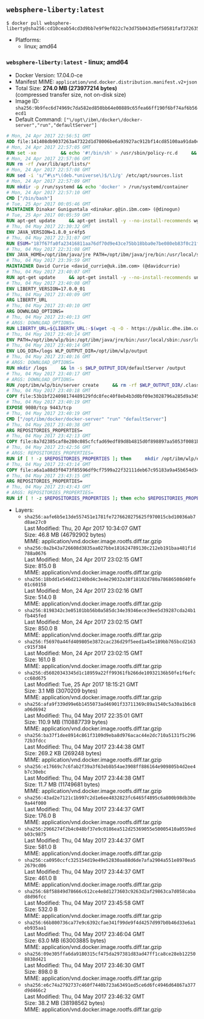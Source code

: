 ## `websphere-liberty:latest`

```console
$ docker pull websphere-liberty@sha256:cd10ceab54cd3d9bb7e9f9ef022c7e3d75b043d5ef50581faf3726358732ac80
```

-	Platforms:
	-	linux; amd64

### `websphere-liberty:latest` - linux; amd64

-	Docker Version: 17.04.0-ce
-	Manifest MIME: `application/vnd.docker.distribution.manifest.v2+json`
-	Total Size: **274.0 MB (273977214 bytes)**  
	(compressed transfer size, not on-disk size)
-	Image ID: `sha256:9b9fec6d74969c7da582ed850bb64e00889c65fea66ff190f6bf74af6b56ecd1`
-	Default Command: `["\/opt\/ibm\/docker\/docker-server","run","defaultServer"]`

```dockerfile
# Mon, 24 Apr 2017 22:56:51 GMT
ADD file:141408db9037263a47322d1d78006be6a93927ac912bf14cd85100aa91da0421 in / 
# Mon, 24 Apr 2017 22:57:05 GMT
RUN set -xe 		&& echo '#!/bin/sh' > /usr/sbin/policy-rc.d 	&& echo 'exit 101' >> /usr/sbin/policy-rc.d 	&& chmod +x /usr/sbin/policy-rc.d 		&& dpkg-divert --local --rename --add /sbin/initctl 	&& cp -a /usr/sbin/policy-rc.d /sbin/initctl 	&& sed -i 's/^exit.*/exit 0/' /sbin/initctl 		&& echo 'force-unsafe-io' > /etc/dpkg/dpkg.cfg.d/docker-apt-speedup 		&& echo 'DPkg::Post-Invoke { "rm -f /var/cache/apt/archives/*.deb /var/cache/apt/archives/partial/*.deb /var/cache/apt/*.bin || true"; };' > /etc/apt/apt.conf.d/docker-clean 	&& echo 'APT::Update::Post-Invoke { "rm -f /var/cache/apt/archives/*.deb /var/cache/apt/archives/partial/*.deb /var/cache/apt/*.bin || true"; };' >> /etc/apt/apt.conf.d/docker-clean 	&& echo 'Dir::Cache::pkgcache ""; Dir::Cache::srcpkgcache "";' >> /etc/apt/apt.conf.d/docker-clean 		&& echo 'Acquire::Languages "none";' > /etc/apt/apt.conf.d/docker-no-languages 		&& echo 'Acquire::GzipIndexes "true"; Acquire::CompressionTypes::Order:: "gz";' > /etc/apt/apt.conf.d/docker-gzip-indexes 		&& echo 'Apt::AutoRemove::SuggestsImportant "false";' > /etc/apt/apt.conf.d/docker-autoremove-suggests
# Mon, 24 Apr 2017 22:57:06 GMT
RUN rm -rf /var/lib/apt/lists/*
# Mon, 24 Apr 2017 22:57:08 GMT
RUN sed -i 's/^#\s*\(deb.*universe\)$/\1/g' /etc/apt/sources.list
# Mon, 24 Apr 2017 22:57:09 GMT
RUN mkdir -p /run/systemd && echo 'docker' > /run/systemd/container
# Mon, 24 Apr 2017 22:57:10 GMT
CMD ["/bin/bash"]
# Tue, 25 Apr 2017 00:05:46 GMT
MAINTAINER Dinakar Guniguntala <dinakar.g@in.ibm.com> (@dinogun)
# Tue, 25 Apr 2017 00:05:59 GMT
RUN apt-get update     && apt-get install -y --no-install-recommends wget ca-certificates     && rm -rf /var/lib/apt/lists/*
# Thu, 04 May 2017 22:30:32 GMT
ENV JAVA_VERSION=1.8.0_sr4fp5
# Thu, 04 May 2017 22:31:07 GMT
RUN ESUM="187f67fa0fa23416811aa76df70d9e43ce75bb18bba0e7be080eb83f0c21fb20"     && BASE_URL="https://public.dhe.ibm.com/ibmdl/export/pub/systems/cloud/runtimes/java/meta/"     && YML_FILE="jre/linux/x86_64/index.yml"     && wget -q -U UA_IBM_JAVA_Docker -O /tmp/index.yml $BASE_URL/$YML_FILE     && JAVA_URL=$(cat /tmp/index.yml | sed -n '/'$JAVA_VERSION'/{n;p}' | sed -n 's/\s*uri:\s//p' | tr -d '\r')     && wget -q -U UA_IBM_JAVA_Docker -O /tmp/ibm-java.bin $JAVA_URL     && echo "$ESUM  /tmp/ibm-java.bin" | sha256sum -c -     && echo "INSTALLER_UI=silent" > /tmp/response.properties     && echo "USER_INSTALL_DIR=/opt/ibm/java" >> /tmp/response.properties     && echo "LICENSE_ACCEPTED=TRUE" >> /tmp/response.properties     && mkdir -p /opt/ibm     && chmod +x /tmp/ibm-java.bin     && /tmp/ibm-java.bin -i silent -f /tmp/response.properties     && rm -f /tmp/response.properties     && rm -f /tmp/index.yml     && rm -f /tmp/ibm-java.bin
# Thu, 04 May 2017 22:31:08 GMT
ENV JAVA_HOME=/opt/ibm/java/jre PATH=/opt/ibm/java/jre/bin:/usr/local/sbin:/usr/local/bin:/usr/sbin:/usr/bin:/sbin:/bin
# Thu, 04 May 2017 23:39:59 GMT
MAINTAINER David Currie <david_currie@uk.ibm.com> (@davidcurrie)
# Thu, 04 May 2017 23:40:07 GMT
RUN apt-get update     && apt-get install -y --no-install-recommends unzip     && rm -rf /var/lib/apt/lists/*
# Thu, 04 May 2017 23:40:08 GMT
ENV LIBERTY_VERSION=17.0.0_01
# Thu, 04 May 2017 23:40:09 GMT
ARG LIBERTY_URL
# Thu, 04 May 2017 23:40:10 GMT
ARG DOWNLOAD_OPTIONS=
# Thu, 04 May 2017 23:40:13 GMT
# ARGS: DOWNLOAD_OPTIONS=
RUN LIBERTY_URL=${LIBERTY_URL:-$(wget -q -O - https://public.dhe.ibm.com/ibmdl/export/pub/software/websphere/wasdev/downloads/wlp/index.yml  | grep $LIBERTY_VERSION -A 6 | sed -n 's/\s*kernel:\s//p' | tr -d '\r' )}      && wget $DOWNLOAD_OPTIONS $LIBERTY_URL -U UA-IBM-WebSphere-Liberty-Docker -O /tmp/wlp.zip     && unzip -q /tmp/wlp.zip -d /opt/ibm     && rm /tmp/wlp.zip
# Thu, 04 May 2017 23:40:14 GMT
ENV PATH=/opt/ibm/wlp/bin:/opt/ibm/java/jre/bin:/usr/local/sbin:/usr/local/bin:/usr/sbin:/usr/bin:/sbin:/bin
# Thu, 04 May 2017 23:40:14 GMT
ENV LOG_DIR=/logs WLP_OUTPUT_DIR=/opt/ibm/wlp/output
# Thu, 04 May 2017 23:40:16 GMT
# ARGS: DOWNLOAD_OPTIONS=
RUN mkdir /logs     && ln -s $WLP_OUTPUT_DIR/defaultServer /output     && ln -s /opt/ibm/wlp/usr/servers/defaultServer /config
# Thu, 04 May 2017 23:40:17 GMT
# ARGS: DOWNLOAD_OPTIONS=
RUN /opt/ibm/wlp/bin/server create     && rm -rf $WLP_OUTPUT_DIR/.classCache /output/workarea
# Thu, 04 May 2017 23:40:18 GMT
COPY file:53b1bf224098174489129fdc8fec40f8eb4b3d0bf09e3028796a285d9a3457f1 in /opt/ibm/docker/ 
# Thu, 04 May 2017 23:40:19 GMT
EXPOSE 9080/tcp 9443/tcp
# Thu, 04 May 2017 23:40:19 GMT
CMD ["/opt/ibm/docker/docker-server" "run" "defaultServer"]
# Thu, 04 May 2017 23:40:38 GMT
ARG REPOSITORIES_PROPERTIES=
# Thu, 04 May 2017 23:42:13 GMT
COPY file:8a7d2385caf8e280c085cfcfad69edf89d8b4815d0f898897aa5053f0081bf61 in /config/ 
# Thu, 04 May 2017 23:42:56 GMT
# ARGS: REPOSITORIES_PROPERTIES=
RUN if [ ! -z $REPOSITORIES_PROPERTIES ]; then     mkdir /opt/ibm/wlp/etc/     echo $REPOSITORIES_PROPERTIES > /opt/ibm/wlp/etc/repositories.properties;   fi   && installUtility install --acceptLicense     appSecurity-2.0 bluemixUtility-1.0 collectiveMember-1.0 ldapRegistry-3.0     localConnector-1.0 microProfile-1.0 monitor-1.0 restConnector-1.0     requestTiming-1.0 restConnector-2.0 sessionDatabase-1.0 ssl-1.0 transportSecurity-1.0     webCache-1.0 webProfile-7.0   && if [ ! -z $REPOSITORIES_PROPERTIES ]; then rm /opt/ibm/wlp/etc/repositories.properties; fi   && rm -rf /output/workarea /output/logs
# Thu, 04 May 2017 23:43:14 GMT
COPY file:a6a1a88d3f0473f85596df9cf7599a22f32111deb67c95183a9a45b654d347eb in /config/ 
# Thu, 04 May 2017 23:43:15 GMT
ARG REPOSITORIES_PROPERTIES=
# Thu, 04 May 2017 23:43:43 GMT
# ARGS: REPOSITORIES_PROPERTIES=
RUN if [ ! -z $REPOSITORIES_PROPERTIES ]; then echo $REPOSITORIES_PROPERTIES > /opt/ibm/wlp/etc/repositories.properties; fi     && installUtility install --acceptLicense appSecurityClient-1.0 javaee-7.0 javaeeClient-7.0     && if [ ! -z $REPOSITORIES_PROPERTIES ] ; then rm /opt/ibm/wlp/etc/repositories.properties; fi     && rm -rf /output/workarea /output/logs
```

-	Layers:
	-	`sha256:aafe6b5e13de557451e1781fe7276620275625f970015cbd10036ab7d8ae27c0`  
		Last Modified: Thu, 20 Apr 2017 10:34:07 GMT  
		Size: 46.8 MB (46792902 bytes)  
		MIME: application/vnd.docker.image.rootfs.diff.tar.gzip
	-	`sha256:0a2b43a726608d3835aa027bbe181624789130c212eb191baa481f1d788a0676`  
		Last Modified: Mon, 24 Apr 2017 23:02:15 GMT  
		Size: 815.0 B  
		MIME: application/vnd.docker.image.rootfs.diff.tar.gzip
	-	`sha256:18bdd1e546d21240bd4c3e4e29032a38f18102d780a78686508d40fe01c60158`  
		Last Modified: Mon, 24 Apr 2017 23:02:16 GMT  
		Size: 514.0 B  
		MIME: application/vnd.docker.image.rootfs.diff.tar.gzip
	-	`sha256:8198342c3e05101bb56b0a585dc34e39346ece39ee5d39287cda24b1fb445fed`  
		Last Modified: Mon, 24 Apr 2017 23:02:15 GMT  
		Size: 850.0 B  
		MIME: application/vnd.docker.image.rootfs.diff.tar.gzip
	-	`sha256:f56970a44fd409805e3872cac236d29f5eed1a45e189bb765bcd2163c915f384`  
		Last Modified: Mon, 24 Apr 2017 23:02:15 GMT  
		Size: 161.0 B  
		MIME: application/vnd.docker.image.rootfs.diff.tar.gzip
	-	`sha256:d56020343345d1c18959a22ff99361fb266de10932136b50fe1f6efccc68d675`  
		Last Modified: Tue, 25 Apr 2017 18:15:21 GMT  
		Size: 3.1 MB (3070209 bytes)  
		MIME: application/vnd.docker.image.rootfs.diff.tar.gzip
	-	`sha256:afa9f339d99e6b1455073ad46901f33711369c89a1540c5a30a1b6c8a06d6942`  
		Last Modified: Thu, 04 May 2017 22:35:01 GMT  
		Size: 110.9 MB (110887739 bytes)  
		MIME: application/vnd.docker.image.rootfs.diff.tar.gzip
	-	`sha256:ba37f1dee8914c861f3109d9eba8d976acac44e2dc710a5131f5c29672b3fdcc`  
		Last Modified: Thu, 04 May 2017 23:44:38 GMT  
		Size: 269.2 KB (269248 bytes)  
		MIME: application/vnd.docker.image.rootfs.diff.tar.gzip
	-	`sha256:e17669c7c6fab2f39a3f63eb8b54ae3908ff886164e909805b4d2ee4b7c30ebc`  
		Last Modified: Thu, 04 May 2017 23:44:38 GMT  
		Size: 11.7 MB (11749681 bytes)  
		MIME: application/vnd.docker.image.rootfs.diff.tar.gzip
	-	`sha256:43ad2e7121c1b997c2d1e6ee4832823fc6465f4895c6a800b98db30e9a44f000`  
		Last Modified: Thu, 04 May 2017 23:44:37 GMT  
		Size: 176.0 B  
		MIME: application/vnd.docker.image.rootfs.diff.tar.gzip
	-	`sha256:2966274f2b4c048bf37e9c0186ea512d25369055e50005410a0559edb03c9875`  
		Last Modified: Thu, 04 May 2017 23:44:37 GMT  
		Size: 581.0 B  
		MIME: application/vnd.docker.image.rootfs.diff.tar.gzip
	-	`sha256:ca0950ccfc325154d19e49e52830aa88d6de7afa2904a551e8970ea52679cd06`  
		Last Modified: Thu, 04 May 2017 23:44:37 GMT  
		Size: 461.0 B  
		MIME: application/vnd.docker.image.rootfs.diff.tar.gzip
	-	`sha256:68f58849d78666c612ce4e8d1273603c9263d2af29863ca7d058cabad8d96fcc`  
		Last Modified: Thu, 04 May 2017 23:45:58 GMT  
		Size: 532.0 B  
		MIME: application/vnd.docker.image.rootfs.diff.tar.gzip
	-	`sha256:66b800736ca77e9c6392cfae341f99de9f4d4257d997b0b46d33e6a1eb935aa1`  
		Last Modified: Thu, 04 May 2017 23:46:04 GMT  
		Size: 63.0 MB (63003885 bytes)  
		MIME: application/vnd.docker.image.rootfs.diff.tar.gzip
	-	`sha256:09e305ffa6da9180315cf475da297381d83ad47ff1ca8ce28eb122508838d421`  
		Last Modified: Thu, 04 May 2017 23:46:30 GMT  
		Size: 898.0 B  
		MIME: application/vnd.docker.image.rootfs.diff.tar.gzip
	-	`sha256:e6c74a2792737c460f7440b723a63491ed5ce6d6fc4946d64867a377d9d466c2`  
		Last Modified: Thu, 04 May 2017 23:46:32 GMT  
		Size: 38.2 MB (38198562 bytes)  
		MIME: application/vnd.docker.image.rootfs.diff.tar.gzip
